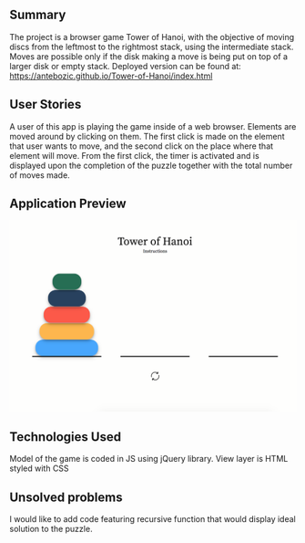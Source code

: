 ## Summary

The project is a browser game Tower of Hanoi, with the objective of moving discs from the leftmost to the rightmost stack, using the intermediate stack. Moves are possible only if the disk making a move is being put on top of a larger disk or empty stack. Deployed version can be found at: https://antebozic.github.io/Tower-of-Hanoi/index.html

## User Stories

A user of this app is playing the game inside of a web browser. Elements are moved around by clicking on them. The first click is made on the element that user wants to move, and the second click on the place where that element will move.
From the first click, the timer is activated and is displayed upon the completion of the puzzle together with the total number of moves made.

## Application Preview

![picture](./img/screen.png)

## Technologies Used

Model of the game is coded in JS using jQuery library.
View layer is HTML styled with CSS


## Unsolved problems

I would like to add code featuring recursive function that would display ideal solution to the puzzle.
